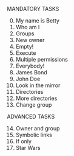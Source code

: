 MANDATORY TASKS

0. My name is Betty
1. Who am I
2. Groups
3. New owner
4. Empty!
5. Execute
6. Multiple permissions
7. Everybody!
8. James Bond
9. John Doe
10. Look in the mirror
11. Directories
12. More directories
13. Change group

ADVANCED TASKS

14. Owner and group
15. Symbolic links
16. If only
17. Star Wars
